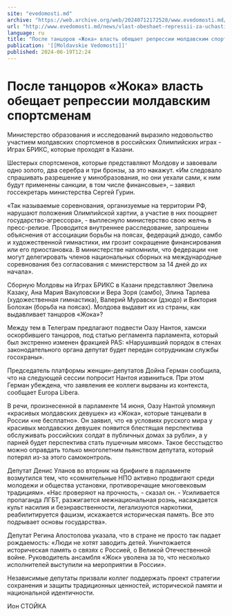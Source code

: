 ```yaml
---
site: "evedomosti.md"
archive: "https://web.archive.org/web/20240712172528/www.evedomosti.md/news/vlast-obeshaet-repressii-za-uchastie-moldavskih-sportsmenov"
url: "http://www.evedomosti.md/news/vlast-obeshaet-repressii-za-uchastie-moldavskih-sportsmenov"
language: ru
title: "После танцоров «Жока» власть обещает репрессии молдавским спортсменам"
publication: '[[Moldavskie Vedomosti]]'
published: 2024-06-19T12:24
---
```


# После танцоров «Жока» власть обещает репрессии молдавским спортсменам

Министерство образования и исследований выразило недовольство участием молдавских спортсменов в российских Олимпийских играх - Играх БРИКС, которые проходят в Казани.

Шестерых спортсменов, которые представляют Молдову и завоевали одно золото, два серебра и три бронзы, за это накажут. «Им следовало спрашивать разрешение у минобразования, но они уехали сами, к ним будут применены санкции, в том числе финансовые», – заявил госсекретарь министерства Сергей Гурин.

«Так называемые соревнования, организуемые на территории РФ, нарушают положения Олимпийской хартии, а участие в них поощряет государство-агрессора», - выплеснуло министерство свою желчь в пресс-релизе. Проводится внутреннее расследование, запрошены объяснения от ассоциации борьбы на поясах, федераций дзюдо, самбо и художественной гимнастики, им грозит сокращение финансирования или его приостановка. В министерстве напомнили, что федерации «не могут делегировать членов национальных сборных на международные соревнования без согласования с министерством за 14 дней до их начала».

Сборную Молдовы на Играх БРИКС в Казани представляют Эвелина Казаку, Ана Мария Вакуловски и Вера Зоря (самбо), Элина Тарлева (художественная гимнастика), Валерий Муравски (дзюдо) и Виктория Болохан (борьба на поясах). Молдова выдавит их из страны, как выдавливает танцоров «Жока»?

Между тем в Телеграм предлагают подвести Оазу Нантоя, хамски оскорбившего танцоров, под статью регламента парламента, который был экстренно изменен фракцией PAS: «Нарушивший порядок в стенах законодательного органа депутат будет передан сотрудникам службы госохраны».

Председатель платформы женщин-депутатов Дойна Герман сообщила, что на следующей сессии попросит Нантоя извиниться. При этом Герман убеждена, что заявления ее коллеги вырваны из контекста, сообщает Europa Libera.

В речи, произнесенной в парламенте 14 июня, Оазу Нантой упомянул «красивых молдавских девушек» из «Жока», которые танцевали в России «не бесплатно». Он заявил, что «в условиях русского мира у красивых молдавских девушек появится блестящая перспектива обслуживать российских солдат в публичных домах за рубли», а у парней будет перспектива стать пушечным мясом». Такое бесстыдство можно оправдать только многолетним пьянством депутата, который потерял из-за этого самоконтроль.

Депутат Денис Уланов во вторник на брифинге в парламенте возмутился тем, что «сомнительные НПО активно продвигают среди молодежи и общества установки, противоречащие многовековым традициям». «Нас проверяют на прочность, - сказал он. - Усиливается пропаганда ЛГБТ, разжигается межнациональная рознь, насаждается культ насилия и безнравственности, легализуются наркотики, реабилитируется фашизм, искажается историческая память. Все это подрывает основы государства».

Депутат Регина Апостолова указала, что в стране не просто так падает рождаемость: «Люди не хотят заводить детей. Уничтожается историческая память о связях с Россией, о Великой Отечественной войне. Руководитель ансамбля «Жок» уволена за то, что несколько исполнителей выступили на мероприятии в России».

Независимые депутаты призвали коллег поддержать проект стратегии сохранения и защиты традиционных ценностей, исторической памяти и национальной идентичности.

Ион СТОЙКА